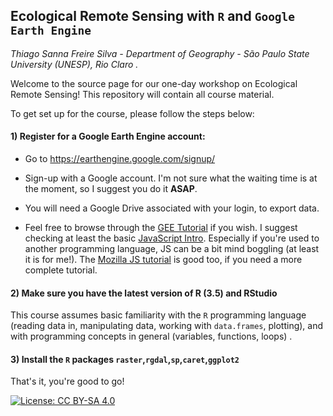 ## Ecological Remote Sensing with `R` and `Google Earth Engine`
*Thiago Sanna Freire Silva - Department of Geography - São Paulo State University (UNESP), Rio Claro .* 

Welcome to the source page for our one-day workshop on Ecological Remote Sensing! This repository will contain all course material. 

To get set up for the course, please follow the steps below:

#### 1) Register for a Google Earth Engine account:

- Go to https://earthengine.google.com/signup/

- Sign-up with a Google account. I'm not sure what the waiting time is at the moment, so I suggest you do it **ASAP**.

- You will need a Google Drive associated with your login, to export data.

- Feel free to browse through the [GEE Tutorial](https://developers.google.com/earth-engine/tutorial_js_01) if you wish. I suggest checking at least the basic [JavaScript Intro](https://developers.google.com/earth-engine/tutorial_js_01). Especially if you're used to another programming language, JS can be a bit mind boggling (at least it is for me!). The [Mozilla JS tutorial](https://developer.mozilla.org/en-US/docs/Web/JavaScript) is good too, if you need a more complete tutorial. 

  

#### 2) Make sure you have the latest version of R (3.5) and RStudio

This course assumes basic familiarity with the `R` programming language (reading data in, manipulating data, working with `data.frames`, plotting), and with programming concepts in general (variables, functions, loops) .



#### 3) Install the `R` packages `raster`,`rgdal`,`sp`,`caret`,`ggplot2`

That's it, you're good to go!

[![License: CC BY-SA 4.0](https://img.shields.io/badge/License-CC%20BY--SA%204.0-lightgrey.svg)](https://creativecommons.org/licenses/by-sa/4.0/)
